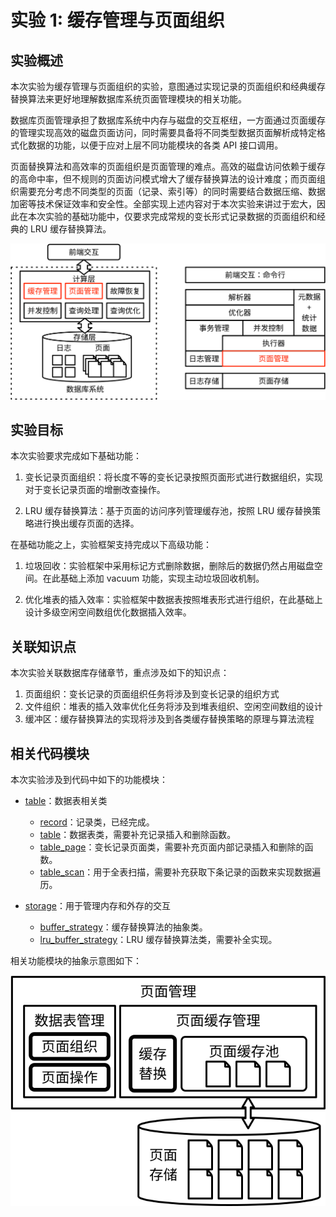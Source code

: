 # 实验 1: 缓存管理与页面组织

## 实验概述

本次实验为缓存管理与页面组织的实验，意图通过实现记录的页面组织和经典缓存替换算法来更好地理解数据库系统页面管理模块的相关功能。

数据库页面管理承担了数据库系统中内存与磁盘的交互枢纽，一方面通过页面缓存的管理实现高效的磁盘页面访问，同时需要具备将不同类型数据页面解析成特定格式化数据的功能，以便于应对上层不同功能模块的各类 API 接口调用。

页面替换算法和高效率的页面组织是页面管理的难点。高效的磁盘访问依赖于缓存的高命中率，但不规则的页面访问模式增大了缓存替换算法的设计难度；而页面组织需要充分考虑不同类型的页面（记录、索引等）的同时需要结合数据压缩、数据加密等技术保证效率和安全性。全部实现上述内容对于本次实验来讲过于宏大，因此在本次实验的基础功能中，仅要求完成常规的变长形式记录数据的页面组织和经典的 LRU 缓存替换算法。

![](../pics/lab1-overview.svg)

## 实验目标

本次实验要求完成如下基础功能：

1. 变长记录页面组织：将长度不等的变长记录按照页面形式进行数据组织，实现对于变长记录页面的增删改查操作。

2. LRU 缓存替换算法：基于页面的访问序列管理缓存池，按照 LRU 缓存替换策略进行换出缓存页面的选择。

在基础功能之上，实验框架支持完成以下高级功能：

1. 垃圾回收：实验框架中采用标记方式删除数据，删除后的数据仍然占用磁盘空间。在此基础上添加 vacuum 功能，实现主动垃圾回收机制。

2. 优化堆表的插入效率：实验框架中数据表按照堆表形式进行组织，在此基础上设计多级空闲空间数组优化数据插入效率。

## 关联知识点

本次实验关联数据库存储章节，重点涉及如下的知识点：

1. 页面组织：变长记录的页面组织任务将涉及到变长记录的组织方式
2. 文件组织：堆表的插入效率优化任务将涉及到堆表组织、空闲空间数组的设计
3. 缓冲区：缓存替换算法的实现将涉及到各类缓存替换策略的原理与算法流程

## 相关代码模块

本次实验涉及到代码中如下的功能模块：

-   [table](https://git.tsinghua.edu.cn/dbtrain/dbtrain-lab/-/tree/master/src/table)：数据表相关类

    -   [record](https://git.tsinghua.edu.cn/dbtrain/dbtrain-lab/-/blob/master/src/table/record.h)：记录类，已经完成。
    -   [table](https://git.tsinghua.edu.cn/dbtrain/dbtrain-lab/-/blob/master/src/table/table.h)：数据表类，需要补充记录插入和删除函数。
    -   [table_page](https://git.tsinghua.edu.cn/dbtrain/dbtrain-lab/-/blob/master/src/table/table_page.h)：变长记录页面类，需要补充页面内部记录插入和删除的函数。
    -   [table_scan](https://git.tsinghua.edu.cn/dbtrain/dbtrain-lab/-/blob/master/src/table/table_scan.h)：用于全表扫描，需要补充获取下条记录的函数来实现数据遍历。

-   [storage](https://git.tsinghua.edu.cn/dbtrain/dbtrain-lab/-/tree/master/src/storage)：用于管理内存和外存的交互
    -   [buffer_strategy](https://git.tsinghua.edu.cn/dbtrain/dbtrain-lab/-/tree/master/src/storage/buffer_strategy.h)：缓存替换算法的抽象类。
    -   [lru_buffer_strategy](https://git.tsinghua.edu.cn/dbtrain/dbtrain-lab/-/tree/master/src/storage/lru_buffer_strategy.h)：LRU 缓存替换算法类，需要补全实现。

相关功能模块的抽象示意图如下：

![](../pics/lab1-details.svg)

<!--TODO:添加部分教材中的示意图-->
